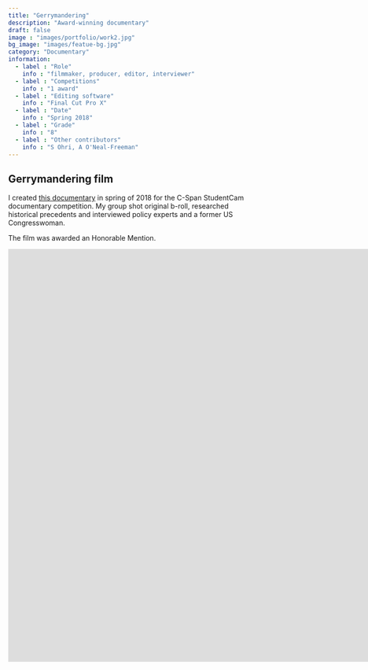 ```yaml
---
title: "Gerrymandering"
description: "Award-winning documentary"
draft: false
image : "images/portfolio/work2.jpg"
bg_image: "images/featue-bg.jpg"
category: "Documentary"
information:
  - label : "Role"
    info : "filmmaker, producer, editor, interviewer"
  - label : "Competitions"
    info : "1 award"
  - label : "Editing software"
    info : "Final Cut Pro X"
  - label : "Date"
    info : "Spring 2018"
  - label : "Grade"
    info : "8"
  - label : "Other contributors"
    info : "S Ohri, A O'Neal-Freeman"
---
```


## Gerrymandering film

I created [this documentary](https://www.viddler.com/v/778f881e) in spring of 2018 for the C-Span StudentCam documentary competition. My group shot original b-roll, researched historical precedents and interviewed policy experts and a former US Congresswoman. 

The film was awarded an Honorable Mention.

<iframe width="1792" height="840" src="https://www.youtube.com/embed/8WVcMK4w8Qg" frameborder="0" allow="accelerometer; autoplay; clipboard-write; encrypted-media; gyroscope; picture-in-picture" allowfullscreen></iframe>